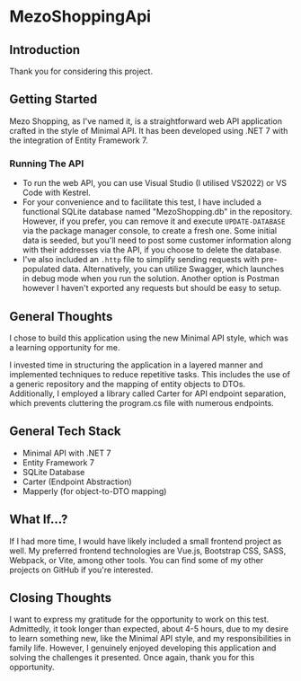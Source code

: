 # MezoShoppingApi

## Introduction
Thank you for considering this project.

## Getting Started
Mezo Shopping, as I've named it, is a straightforward web API application crafted in the style of Minimal API. It has been developed using .NET 7 with the integration of Entity Framework 7.

### Running The API
- To run the web API, you can use Visual Studio (I utilised VS2022) or VS Code with Kestrel.
- For your convenience and to facilitate this test, I have included a functional SQLite database named "MezoShopping.db" in the repository. However, if you prefer, you can remove it and execute `UPDATE-DATABASE` via the package manager console, to create a fresh one. Some initial data is seeded, but you'll need to post some customer information along with their addresses via the API, if you choose to delete the database.
- I've also included an `.http` file to simplify sending requests with pre-populated data. Alternatively, you can utilize Swagger, which launches in debug mode when you run the solution. Another option is Postman however I haven't exported any requests but should be easy to setup.

## General Thoughts
I chose to build this application using the new Minimal API style, which was a learning opportunity for me. 

I invested time in structuring the application in a layered manner and implemented techniques to reduce repetitive tasks. This includes the use of a generic repository and the mapping of entity objects to DTOs. Additionally, I employed a library called Carter for API endpoint separation, which prevents cluttering the program.cs file with numerous endpoints.

## General Tech Stack
- Minimal API with .NET 7
- Entity Framework 7
- SQLite Database
- Carter (Endpoint Abstraction)
- Mapperly (for object-to-DTO mapping)

## What If...?
If I had more time, I would have likely included a small frontend project as well. My preferred frontend technologies are Vue.js, Bootstrap CSS, SASS, Webpack, or Vite, among other tools. You can find some of my other projects on GitHub if you're interested.

## Closing Thoughts
I want to express my gratitude for the opportunity to work on this test. Admittedly, it took longer than expected, about 4-5 hours, due to my desire to learn something new, like the Minimal API style, and my responsibilities in family life. However, I genuinely enjoyed developing this application and solving the challenges it presented. Once again, thank you for this opportunity.
